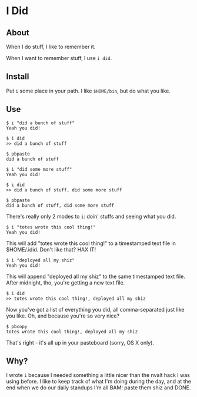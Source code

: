 # I Did

## About

When I do stuff, I like to remember it.

When I want to remember stuff, I use `i did`.

## Install

Put `i` some place in your path.  I like `$HOME/bin`, but do what you like.

## Use

    $ i "did a bunch of stuff"
    Yeah you did!

    $ i did
    >> did a bunch of stuff

    $ pbpaste
    did a bunch of stuff

    $ i "did some more stuff"
    Yeah you did!

    $ i did
    >> did a bunch of stuff, did some more stuff

    $ pbpaste
    did a bunch of stuff, did some more stuff

There's really only 2 modes to `i`: doin' stuffs and seeing what you did.

    $ i "totes wrote this cool thing!"
    Yeah you did!

This will add "totes wrote this cool thing!" to a timestamped text file in $HOME/.idid.  Don't like that?  HAX IT!

    $ i "deployed all my shiz"
    Yeah you did!

This will append "deployed all my shiz" to the same timestamped text file.  After midnight, tho, you're getting a new text file.

    $ i did
    >> totes wrote this cool thing!, deployed all my shiz

Now you've got a list of everything you did, all comma-separated just like you like.  Oh, and because you're so very nice?

    $ pbcopy
    totes wrote this cool thing!, deployed all my shiz

That's right - it's all up in your pasteboard (sorry, OS X only).

## Why?

I wrote `i` because I needed something a little nicer than the nvalt hack I was using before.  I like to keep track of what I'm doing during the day, and at the end when we do our daily standups I'm all BAM! paste them shiz and DONE.
